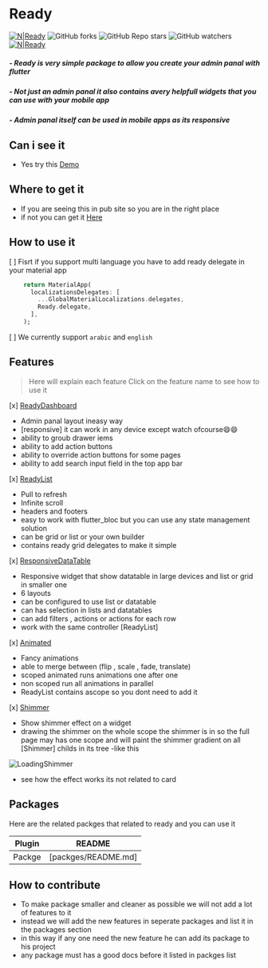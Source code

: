 # Ready
[![N|Ready](https://img.shields.io/github/v/release/mo-ah-dawood/ready?style=for-the-badge)](https://github.com/mo-ah-dawood/ready) ![GitHub forks](https://img.shields.io/github/forks/mo-ah-dawood/ready?style=for-the-badge) ![GitHub Repo stars](https://img.shields.io/github/stars/mo-ah-dawood/ready?style=for-the-badge) ![GitHub watchers](https://img.shields.io/github/watchers/mo-ah-dawood/ready?style=for-the-badge) [![N|Ready](https://img.shields.io/pub/v/ready.svg?style=for-the-badge)](https://pub.dev/packages/ready)

##### - Ready is very simple package to allow you create your admin panal with flutter

##### - Not just an admin panal it also contains avery helpfull widgets that you can use with your mobile app

##### - Admin panal itself can be used in mobile apps as its responsive 

## Can i see it
 - Yes try this [Demo](https://ready-19c04.web.app)

## Where to get it
 - If you are seeing this in pub site so you are in the right place
 - if not you can get it  [Here](https://pub.dev/packages/ready)


## How to use it
 
 [ ] Fisrt if you support multi language you have to add ready delegate in your material app
```dart
    return MaterialApp(
      localizationsDelegates: [
        ...GlobalMaterialLocalizations.delegates,
        Ready.delegate,
      ],
    );
```
[ ] We currently support `arabic` and `english`


## Features
 > Here will explain each feature
 > Click on the feature name to see how to use it
 
 [x] [ReadyDashboard](https://github.com/mo-ah-dawood/ready/wiki/ReadyDashboard)
 - Admin panal layout ineasy way
 - [responsive] it can work in any device except watch ofcourse😄😄
 - ability to groub drawer iems
 - ability to add action buttons
 - ability to override action buttons for some pages
 - ability to add search input field in the top app bar
 

 [x] [ReadyList](https://github.com/mo-ah-dawood/ready/wiki/ReadyList)
 - Pull to refresh
 - Infinite scroll
 - headers and footers
 - easy to work with flutter_bloc but you can use any state management solution
 - can be grid or list or your own builder
 - contains ready grid delegates to make it simple
 
  [x] [ResponsiveDataTable](https://github.com/mo-ah-dawood/ready/wiki/ResponsiveDataTable)
 - Responsive widget that show datatable in large devices and list or grid in smaller one
 - 6 layouts
 - can be configured to use list or datatable
 - can has selection in lists and datatables
 - can add filters , actions or actions for each row
 - work with the same controller [ReadyList] 
 
 [x] [Animated](https://github.com/mo-ah-dawood/ready/wiki/Animated)
 - Fancy animations
 - able to merge between (flip , scale , fade, translate)
 - scoped  animated runs animations one after one
 - non scoped run all animations in parallel
 - ReadyList contains ascope so you dont need to add it
 
 [x] [Shimmer](https://github.com/mo-ah-dawood/ready/wiki/Shimmer)
 - Show shimmer effect on a widget
 - drawing the shimmer on the whole scope the shimmer is in so the full page may has one scope and will paint the shimmer gradient on all [Shimmer] childs in its tree
 -like this

![LoadingShimmer](https://user-images.githubusercontent.com/31937782/147537961-2076ab13-9105-4251-83dc-62a2ae8d21fc.gif)

- see how the effect works its not related to card
 

## Packages

Here are the related packges that related  to  ready and you can use it

| Plugin | README |
| ------ | ------ |
| Packge | [packges/README.md] |

## How to contribute
- To make package smaller and cleaner as possible we will not add a lot of features to it
- instead we will add the new features in seperate packages and list it in the packages section
- in this way if any one need the new feature he can add its package to his project
- any package must has a good docs before it listed in packges list
